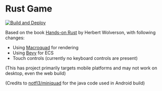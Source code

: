 # Rust Game

[![Build and Deploy](https://github.com/Spector-Studios/rust_game/actions/workflows/build.yml/badge.svg)](https://github.com/Spector-Studios/rust_game/actions/workflows/build.yml)

Based on the book [Hands-on Rust](https://hands-on-rust.com/2021/07/08/) by Herbert Wolverson, with following changes:
- Using [Macroquad](https://github.com/not-fl3/macroquad) for rendering
- Using [Bevy](https://github.com/bevyengine/bevy) for ECS
- Touch controls (currently no keyboard controls are present)

(This has project primarily targets mobile platforms and may not work on desktop, even the web build)

(Credits to [notfl3/miniquad](https://github.com/not-fl3/miniquad) for the java code used in Android build)
